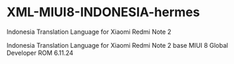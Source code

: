 # XML-MIUI8-INDONESIA-hermes
Indonesia Translation Language for Xiaomi Redmi Note 2


Indonesia Translation Language for Xiaomi Redmi Note 2
base MIUI 8 Global Developer ROM 6.11.24
